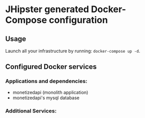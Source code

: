# JHipster generated Docker-Compose configuration

## Usage

Launch all your infrastructure by running: `docker-compose up -d`.

## Configured Docker services

### Applications and dependencies:

- monetizedapi (monolith application)
- monetizedapi's mysql database

### Additional Services:
